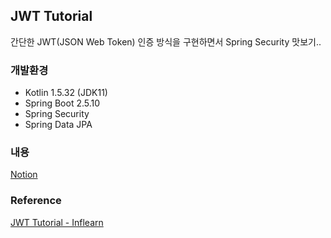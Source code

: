 ## JWT Tutorial
간단한 JWT(JSON Web Token) 인증 방식을 구현하면서 Spring Security 맛보기..

### 개발환경
* Kotlin 1.5.32 (JDK11)
* Spring Boot 2.5.10
* Spring Security
* Spring Data JPA

### 내용
[Notion](https://joresserwe.notion.site/7b7863f16a3d4ec6a85427322afe411a)


### Reference
[JWT Tutorial - Inflearn](https://www.inflearn.com/course/%EC%8A%A4%ED%94%84%EB%A7%81%EB%B6%80%ED%8A%B8-jwt)
